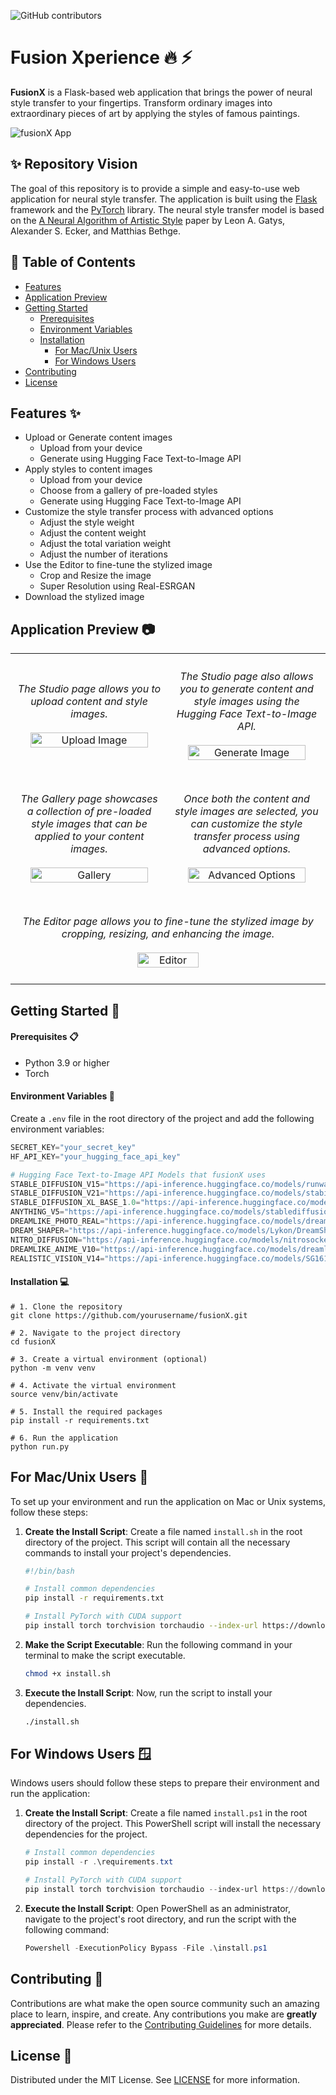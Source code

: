 ![GitHub contributors](https://img.shields.io/github/contributors/ali-izhar/fusionX)

# Fusion Xperience :fire: :zap:

**FusionX** is a Flask-based web application that brings the power of neural style transfer to your fingertips. Transform ordinary images into extraordinary pieces of art by applying the styles of famous paintings.

![fusionX App](./screenshots/index.jpg)

## :sparkles: Repository Vision

The goal of this repository is to provide a simple and easy-to-use web application for neural style transfer. The application is built using the [Flask](https://flask.palletsprojects.com/en/2.0.x/) framework and the [PyTorch](https://pytorch.org/) library. The neural style transfer model is based on the [A Neural Algorithm of Artistic Style](https://arxiv.org/abs/1508.06576) paper by Leon A. Gatys, Alexander S. Ecker, and Matthias Bethge.

## :bookmark_tabs: Table of Contents

- [Features](#features-sparkles)
- [Application Preview](#application-preview-camera)
- [Getting Started](#getting-started-rocket)
  - [Prerequisites](#prerequisites-clipboard)
  - [Environment Variables](#environment-variables-key)
  - [Installation](#installation-computer)
    - [For Mac/Unix Users](#for-macunix-users-shell)
    - [For Windows Users](#for-windows-users-window)
- [Contributing](#contributing-handshake)
- [License](#license-page_facing_up)


## Features :sparkles:

- Upload or Generate content images
  - Upload from your device
  - Generate using Hugging Face Text-to-Image API
- Apply styles to content images
  - Upload from your device
  - Choose from a gallery of pre-loaded styles
  - Generate using Hugging Face Text-to-Image API
- Customize the style transfer process with advanced options
  - Adjust the style weight
  - Adjust the content weight
  - Adjust the total variation weight
  - Adjust the number of iterations
- Use the Editor to fine-tune the stylized image
  - Crop and Resize the image
  - Super Resolution using Real-ESRGAN
- Download the stylized image

## Application Preview :camera:

<table align="center" style="border-collapse: collapse; width: 100%;" cellpadding="0" cellspacing="0">
    <tr>
        <td align="center" style="padding: 10px; width: 50%;">
            <p><i>The Studio page allows you to upload content and style images.</i><br><br>
            <img src="./screenshots/studio.jpg" alt="Upload Image" width="90%"/></p>
        </td>
        <td align="center" style="padding: 10px; width: 50%;">
            <p><i>The Studio page also allows you to generate content and style images using the Hugging Face Text-to-Image API.</i><br><br>
            <img src="./screenshots/studio_modal.jpg" alt="Generate Image" width="90%"/></p>
        </td>
    </tr>
    <tr>
        <td align="center" style="padding: 10px; width: 50%;">
            <p><i>The Gallery page showcases a collection of pre-loaded style images that can be applied to your content images.</i><br><br>
            <img src="./screenshots/gallery.jpg" alt="Gallery" width="90%"/></p>
        </td>
        <td align="center" style="padding: 10px; width: 50%;">
            <p><i>Once both the content and style images are selected, you can customize the style transfer process using advanced options.</i><br><br>
            <img src="./screenshots/studio_merge.jpg" alt="Advanced Options" width="90%"/></p>
        </td>
    </tr>
    <tr>
        <td colspan="2" align="center" style="padding: 10px;">
            <p><i>The Editor page allows you to fine-tune the stylized image by cropping, resizing, and enhancing the image.</i><br><br>
            <img src="./screenshots/editor.jpg" alt="Editor" width="45%"/></p>
        </td>
    </tr>
</table>


## Getting Started :rocket:

#### Prerequisites :clipboard:

- Python 3.9 or higher
- Torch

#### Environment Variables :key:

Create a `.env` file in the root directory of the project and add the following environment variables:

```python
SECRET_KEY="your_secret_key"
HF_API_KEY="your_hugging_face_api_key"

# Hugging Face Text-to-Image API Models that fusionX uses
STABLE_DIFFUSION_V15="https://api-inference.huggingface.co/models/runwayml/stable-diffusion-v1-5"
STABLE_DIFFUSION_V21="https://api-inference.huggingface.co/models/stabilityai/stable-diffusion-2-1"
STABLE_DIFFUSION_XL_BASE_1.0="https://api-inference.huggingface.co/models/stabilityai/stable-diffusion-xl-base-1.0"
ANYTHING_V5="https://api-inference.huggingface.co/models/stablediffusionapi/anything-v5"
DREAMLIKE_PHOTO_REAL="https://api-inference.huggingface.co/models/dreamlike-art/dreamlike-photoreal-2.0"
DREAM_SHAPER="https://api-inference.huggingface.co/models/Lykon/DreamShaper"
NITRO_DIFFUSION="https://api-inference.huggingface.co/models/nitrosocke/Nitro-Diffusion"
DREAMLIKE_ANIME_V10="https://api-inference.huggingface.co/models/dreamlike-art/dreamlike-anime-1.0"
REALISTIC_VISION_V14="https://api-inference.huggingface.co/models/SG161222/Realistic_Vision_V1.4"
```

#### Installation :computer:
```
# 1. Clone the repository
git clone https://github.com/yourusername/fusionX.git

# 2. Navigate to the project directory
cd fusionX

# 3. Create a virtual environment (optional)
python -m venv venv

# 4. Activate the virtual environment
source venv/bin/activate

# 5. Install the required packages
pip install -r requirements.txt

# 6. Run the application
python run.py
```

## For Mac/Unix Users :shell:

To set up your environment and run the application on Mac or Unix systems, follow these steps:

1. **Create the Install Script**: Create a file named `install.sh` in the root directory of the project. This script will contain all the necessary commands to install your project's dependencies.

    ```bash
    #!/bin/bash
    
    # Install common dependencies
    pip install -r requirements.txt
    
    # Install PyTorch with CUDA support
    pip install torch torchvision torchaudio --index-url https://download.pytorch.org/whl/cu118
    ```

2. **Make the Script Executable**: Run the following command in your terminal to make the script executable.

    ```bash
    chmod +x install.sh
    ```

3. **Execute the Install Script**: Now, run the script to install your dependencies.

    ```bash
    ./install.sh
    ```

## For Windows Users :window:

Windows users should follow these steps to prepare their environment and run the application:

1. **Create the Install Script**: Create a file named `install.ps1` in the root directory of the project. This PowerShell script will install the necessary dependencies for the project.

    ```powershell
    # Install common dependencies
    pip install -r .\requirements.txt
    
    # Install PyTorch with CUDA support
    pip install torch torchvision torchaudio --index-url https://download.pytorch.org/whl/cu118
    ```

2. **Execute the Install Script**: Open PowerShell as an administrator, navigate to the project's root directory, and run the script with the following command:

    ```powershell
    Powershell -ExecutionPolicy Bypass -File .\install.ps1
    ```


## Contributing :handshake:

Contributions are what make the open source community such an amazing place to learn, inspire, and create. Any contributions you make are **greatly appreciated**. Please refer to the [Contributing Guidelines](CONTRIBUTING.md) for more details.

## License :page_facing_up:

Distributed under the MIT License. See [LICENSE](LICENSE) for more information.
